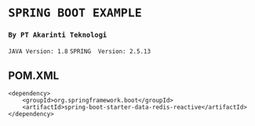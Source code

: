 # `SPRING BOOT EXAMPLE`
### `By PT Akarinti Teknologi`

`JAVA Version: 1.8`
`SPRING  Version: 2.5.13`

## POM.XML

```
<dependency>
    <groupId>org.springframework.boot</groupId>
    <artifactId>spring-boot-starter-data-redis-reactive</artifactId>
</dependency>
```
